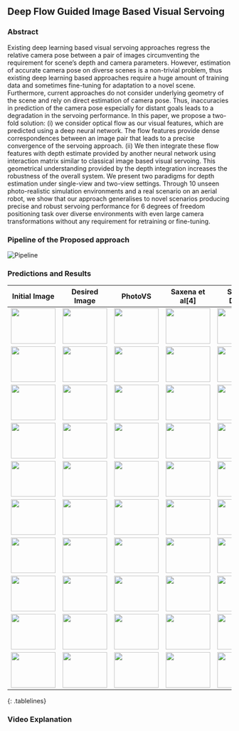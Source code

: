 ## Deep  Flow  Guided  Image  Based  Visual  Servoing

### Abstract

Existing  deep  learning  based  visual  servoing  approaches  regress  the  relative  camera  pose  between  a  pair  of images  circumventing  the  requirement  for  scene’s  depth  and camera  parameters.  However,  estimation  of  accurate  camera pose  on  diverse  scenes  is  a  non-trivial  problem,  thus  existing deep  learning  based  approaches  require  a  huge  amount  of training  data  and  sometimes  fine-tuning  for  adaptation  to  a novel scene. Furthermore, current approaches do not consider underlying geometry of the scene and rely on direct estimation of camera pose. Thus, inaccuracies in prediction of the camera pose  especially  for  distant  goals  leads  to  a  degradation  in  the servoing  performance.  In  this  paper,  we  propose  a  two-fold solution:  (i)  we  consider  optical  flow  as  our  visual  features, which  are  predicted  using  a  deep  neural  network.  The  flow features provide dense correspondences between an image pair that  leads  to  a  precise  convergence  of  the  servoing  approach. (ii)  We  then  integrate  these  flow  features  with  depth  estimate  provided  by  another  neural  network  using  interaction matrix  similar  to  classical  image  based  visual  servoing.  This geometrical  understanding  provided  by  the  depth  integration increases the robustness of the overall system. We present two paradigms  for  depth  estimation  under  single-view  and  two-view  settings.  Through  10  unseen  photo-realistic  simulation environments  and  a  real  scenario  on  an  aerial  robot,  we  show that  our  approach  generalises  to  novel  scenarios  producing precise   and   robust   servoing   performance   for   6   degrees   of freedom  positioning  task  over  diverse  environments  with  even large  camera  transformations  without  any  requirement  for retraining  or  fine-tuning. 

### Pipeline of the Proposed approach

![Pipeline](https://i.imgur.com/8VOqFsb.png)
### Predictions and Results

<style>
.tablelines table,
.tablelines td{
        height : 10px;
        border: 1px solid black;
        width : 20px;
        } ,
.tablelines th {
        border: 1px solid black;
        width : 20px;
        height : 20px;
        }
</style>
|Initial Image|Desired Image|PhotoVS| Saxena et al[4]  | Sensor Depth  | Depth Network  | Flow Depth  |
|:-:|---|---|---|---|---|---|
|  <img align="center" width="100" height="80" src="https://raw.githubusercontent.com/harishyvs/FlowBasedIBVS/master/Work/TrueDepth/ROANE/init.png"> | <img align="center" width="100" height="80" src="https://raw.githubusercontent.com/harishyvs/FlowBasedIBVS/master/Work/TrueDepth/ROANE/des.png "> |<img align="center" width="100" height="80" src="https://raw.githubusercontent.com/harishyvs/FlowBasedIBVS/master/Work/PhotoVS/ROANE/ferror.png "> | <img align="center" width="100" height="80" src="https://raw.githubusercontent.com/harishyvs/FlowBasedIBVS/master/Work/ICRA17/ROANE/ferror.png "> |<img align="center" width="100" height="80" src="https://raw.githubusercontent.com/harishyvs/FlowBasedIBVS/master/Work/TrueDepth/ROANE/ferror.png"> | <img align="center" width="100" height="80" src="https://raw.githubusercontent.com/harishyvs/FlowBasedIBVS/master/Work/DepthNetwork/ROANE/ferror.png "> |<img align="center" width="100" height="80" src="https://raw.githubusercontent.com/harishyvs/FlowBasedIBVS/master/Work/FlowDepth/ROANE/ferror.png"> |
| <img align="center" width="100" height="80" src="https://raw.githubusercontent.com/harishyvs/FlowBasedIBVS/master/Work/TrueDepth/BALLOU/init.png"> |<img align="center" width="100" height="80" src="https://raw.githubusercontent.com/harishyvs/FlowBasedIBVS/master/Work/TrueDepth/BALLOU/des.png "> |<img align="center" width="100" height="80" src="https://raw.githubusercontent.com/harishyvs/FlowBasedIBVS/master/Work/PhotoVS/BALLOU/ferror.png "> | <img align="center" width="100" height="80" src="https://raw.githubusercontent.com/harishyvs/FlowBasedIBVS/master/Work/ICRA17/BALLOU/ferror.png "> |<img align="center" width="100" height="80" src="https://raw.githubusercontent.com/harishyvs/FlowBasedIBVS/master/Work/TrueDepth/BALLOU/ferror.png"> | <img align="center" width="100" height="80" src="https://raw.githubusercontent.com/harishyvs/FlowBasedIBVS/master/Work/DepthNetwork/BALLOU/ferror.png "> |<img align="center" width="100" height="80" src="https://raw.githubusercontent.com/harishyvs/FlowBasedIBVS/master/Work/FlowDepth/BALLOU/ferror.png"> |
|  <img align="center" width="100" height="80" src="https://raw.githubusercontent.com/harishyvs/FlowBasedIBVS/master/Work/TrueDepth/STOKES/init.png "> |<img align="center" width="100" height="80" src="https://raw.githubusercontent.com/harishyvs/FlowBasedIBVS/master/Work/TrueDepth/STOKES/des.png "> |<img align="center" width="100" height="80" src="https://raw.githubusercontent.com/harishyvs/FlowBasedIBVS/master/Work/PhotoVS/STOKES/ferror.png "> | <img align="center" width="100" height="80" src="https://raw.githubusercontent.com/harishyvs/FlowBasedIBVS/master/Work/ICRA17/STOKES/ferror.png "> |<img align="center" width="100" height="80" src="https://raw.githubusercontent.com/harishyvs/FlowBasedIBVS/master/Work/TrueDepth/STOKES/ferror.png"> | <img align="center" width="100" height="80" src="https://raw.githubusercontent.com/harishyvs/FlowBasedIBVS/master/Work/DepthNetwork/STOKES/ferror.png "> |<img align="center" width="100" height="80" src="https://raw.githubusercontent.com/harishyvs/FlowBasedIBVS/master/Work/FlowDepth/STOKES/ferror.png"> |
|   <img align="center" width="100" height="80" src="https://raw.githubusercontent.com/harishyvs/FlowBasedIBVS/master/Work/TrueDepth/MESIC/init.png"> |<img align="center" width="100" height="80" src="https://raw.githubusercontent.com/harishyvs/FlowBasedIBVS/master/Work/TrueDepth/MESIC/des.png "> |<img align="center" width="100" height="80" src="https://raw.githubusercontent.com/harishyvs/FlowBasedIBVS/master/Work/PhotoVS/MESIC/ferror.png "> | <img align="center" width="100" height="80" src="https://raw.githubusercontent.com/harishyvs/FlowBasedIBVS/master/Work/ICRA17/MESIC/ferror.png "> |<img align="center" width="100" height="80" src="https://raw.githubusercontent.com/harishyvs/FlowBasedIBVS/master/Work/TrueDepth/MESIC/ferror.png"> | <img align="center" width="100" height="80" src="https://raw.githubusercontent.com/harishyvs/FlowBasedIBVS/master/Work/DepthNetwork/MESIC/ferror.png "> |<img align="center" width="100" height="80" src="https://raw.githubusercontent.com/harishyvs/FlowBasedIBVS/master/Work/FlowDepth/MESIC/ferror.png"> |
|   <img align="center" width="100" height="80" src="https://raw.githubusercontent.com/harishyvs/FlowBasedIBVS/master/Work/TrueDepth/ARKANSAW/init.png"> | <img align="center" width="100" height="80" src="https://raw.githubusercontent.com/harishyvs/FlowBasedIBVS/master/Work/TrueDepth/ARKANSAW/des.png "> |<img align="center" width="100" height="80" src="https://raw.githubusercontent.com/harishyvs/FlowBasedIBVS/master/Work/PhotoVS/ARKANSAW/ferror.png "> | <img align="center" width="100" height="80" src="https://raw.githubusercontent.com/harishyvs/FlowBasedIBVS/master/Work/ICRA17/ARKANSAW/ferror.png "> |<img align="center" width="100" height="80" src="https://raw.githubusercontent.com/harishyvs/FlowBasedIBVS/master/Work/TrueDepth/ARKANSAW/ferror.png"> | <img align="center" width="100" height="80" src="https://raw.githubusercontent.com/harishyvs/FlowBasedIBVS/master/Work/DepthNetwork/ARKANSAW/ferror.png "> |<img align="center" width="100" height="80" src="https://raw.githubusercontent.com/harishyvs/FlowBasedIBVS/master/Work/FlowDepth/ARKANSAW/ferror.png"> |
|  <img align="center" width="100" height="80" src="https://raw.githubusercontent.com/harishyvs/FlowBasedIBVS/master/Work/TrueDepth/PABLO/init.png"> |<img align="center" width="100" height="80" src="https://raw.githubusercontent.com/harishyvs/FlowBasedIBVS/master/Work/TrueDepth/PABLO/des.png "> |<img align="center" width="100" height="80" src="https://raw.githubusercontent.com/harishyvs/FlowBasedIBVS/master/Work/PhotoVS/PABLO/ferror.png "> | <img align="center" width="100" height="80" src="https://raw.githubusercontent.com/harishyvs/FlowBasedIBVS/master/Work/ICRA17/PABLO/ferror.png "> |<img align="center" width="100" height="80" src="https://raw.githubusercontent.com/harishyvs/FlowBasedIBVS/master/Work/TrueDepth/PABLO/ferror.png"> | <img align="center" width="100" height="80" src="https://raw.githubusercontent.com/harishyvs/FlowBasedIBVS/master/Work/DepthNetwork/PABLO/ferror.png "> |<img align="center" width="100" height="80" src="https://raw.githubusercontent.com/harishyvs/FlowBasedIBVS/master/Work/FlowDepth/PABLO/ferror.png"> |
|  <img align="center" width="100" height="80" src="https://raw.githubusercontent.com/harishyvs/FlowBasedIBVS/master/Work/TrueDepth/EUDORA/init.png"> |  <img align="center" width="100" height="80" src="https://raw.githubusercontent.com/harishyvs/FlowBasedIBVS/master/Work/TrueDepth/EUDORA/des.png "> |<img align="center" width="100" height="80" src="https://raw.githubusercontent.com/harishyvs/FlowBasedIBVS/master/Work/PhotoVS/EUDORA/ferror.png "> | <img align="center" width="100" height="80" src="https://raw.githubusercontent.com/harishyvs/FlowBasedIBVS/master/Work/ICRA17/EUDORA/ferror.png "> |<img align="center" width="100" height="80" src="https://raw.githubusercontent.com/harishyvs/FlowBasedIBVS/master/Work/TrueDepth/EUDORA/ferror.png"> | <img align="center" width="100" height="80" src="https://raw.githubusercontent.com/harishyvs/FlowBasedIBVS/master/Work/DepthNetwork/EUDORA/ferror.png "> |<img align="center" width="100" height="80" src="https://raw.githubusercontent.com/harishyvs/FlowBasedIBVS/master/Work/FlowDepth/EUDORA/ferror.png"> |
|  <img align="center" width="100" height="80" src="https://raw.githubusercontent.com/harishyvs/FlowBasedIBVS/master/Work/TrueDepth/QUANTICO/init.png"> |<img align="center" width="100" height="80" src="https://raw.githubusercontent.com/harishyvs/FlowBasedIBVS/master/Work/TrueDepth/QUANTICO/des.png "> |<img align="center" width="100" height="80" src="https://raw.githubusercontent.com/harishyvs/FlowBasedIBVS/master/Work/PhotoVS/QUANTICO/ferror.png "> | <img align="center" width="100" height="80" src="https://raw.githubusercontent.com/harishyvs/FlowBasedIBVS/master/Work/ICRA17/QUANTICO/ferror.png "> |<img align="center" width="100" height="80" src="https://raw.githubusercontent.com/harishyvs/FlowBasedIBVS/master/Work/TrueDepth/QUANTICO/ferror.png"> | <img align="center" width="100" height="80" src="https://raw.githubusercontent.com/harishyvs/FlowBasedIBVS/master/Work/DepthNetwork/QUANTICO/ferror.png "> |<img align="center" width="100" height="80" src="https://raw.githubusercontent.com/harishyvs/FlowBasedIBVS/master/Work/FlowDepth/QUANTICO/ferror.png"> |
| <img align="center" width="100" height="80" src="https://raw.githubusercontent.com/harishyvs/FlowBasedIBVS/master/Work/TrueDepth/HILLSDALE/init.png"> | <img align="center" width="100" height="80" src="https://raw.githubusercontent.com/harishyvs/FlowBasedIBVS/master/Work/TrueDepth/HILLSDALE/des.png "> |<img align="center" width="100" height="80" src="https://raw.githubusercontent.com/harishyvs/FlowBasedIBVS/master/Work/PhotoVS/HILLSDALE/ferror.png "> | <img align="center" width="100" height="80" src="https://raw.githubusercontent.com/harishyvs/FlowBasedIBVS/master/Work/ICRA17/HILLSDALE/ferror.png "> |<img align="center" width="100" height="80" src="https://raw.githubusercontent.com/harishyvs/FlowBasedIBVS/master/Work/TrueDepth/HILLSDALE/ferror.png"> | <img align="center" width="100" height="80" src="https://raw.githubusercontent.com/harishyvs/FlowBasedIBVS/master/Work/DepthNetwork/HILLSDALE/ferror.png "> |<img align="center" width="100" height="80" src="https://raw.githubusercontent.com/harishyvs/FlowBasedIBVS/master/Work/FlowDepth/HILLSDALE/ferror.png"> |
| <img align="center" width="100" height="80" src="https://raw.githubusercontent.com/harishyvs/FlowBasedIBVS/master/Work/TrueDepth/DENMARK/init.png"> |<img align="center" width="100" height="80" src="https://raw.githubusercontent.com/harishyvs/FlowBasedIBVS/master/Work/TrueDepth/DENMARK/des.png "> |<img align="center" width="100" height="80" src="https://raw.githubusercontent.com/harishyvs/FlowBasedIBVS/master/Work/PhotoVS/DENMARK/ferror.png "> | <img align="center" width="100" height="80" src="https://raw.githubusercontent.com/harishyvs/FlowBasedIBVS/master/Work/ICRA17/DENMARK/ferror.png "> |<img align="center" width="100" height="80" src="https://raw.githubusercontent.com/harishyvs/FlowBasedIBVS/master/Work/TrueDepth/DENMARK/ferror.png"> | <img align="center" width="100" height="80" src="https://raw.githubusercontent.com/harishyvs/FlowBasedIBVS/master/Work/DepthNetwork/DENMARK/ferror.png "> |<img align="center" width="100" height="80" src="https://raw.githubusercontent.com/harishyvs/FlowBasedIBVS/master/Work/FlowDepth/DENMARK/ferror.png"> |
{: .tablelines}
### Video Explanation
